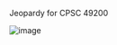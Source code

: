 Jeopardy for CPSC 49200

![image](https://user-images.githubusercontent.com/61240143/208286057-59b86cea-38c5-4c4a-8f22-83145e0a9307.png)

